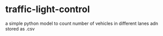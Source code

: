# traffic-light-control
a simple python model to count number of vehicles in different lanes adn stored as .csv
